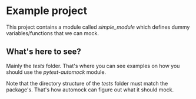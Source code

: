 # Example project

This project contains a module called *simple_module* which defines dummy variables/functions that we can mock.

## What's here to see?

Mainly the *tests* folder. That's where you can see examples on how you should use the *pytest-automock* module.

Note that the directory structure of the *tests* folder must match the package's. That's how automock can figure
out what it should mock.

